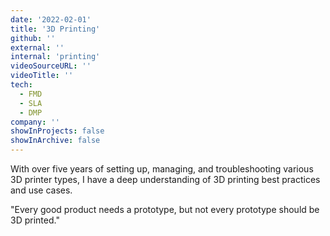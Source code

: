 ```yaml
---
date: '2022-02-01'
title: '3D Printing'
github: ''
external: ''
internal: 'printing'
videoSourceURL: ''
videoTitle: ''
tech:
  - FMD
  - SLA
  - DMP
company: ''
showInProjects: false
showInArchive: false
---
```


With over five years of setting up, managing, and troubleshooting various 3D printer types, I have a deep understanding of 3D printing best practices and use cases.

"Every good product needs a prototype, but not every prototype should be 3D printed."
